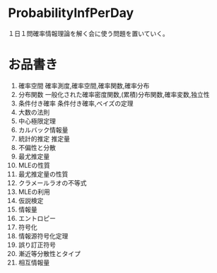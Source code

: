 # ProbabilityInfPerDay
１日１問確率情報理論を解く会に使う問題を置いていく。

# お品書き
1. 確率空間
確率測度,確率空間,確率関数,確率分布  
2. 分布関数
一般化された確率密度関数,(累積)分布関数,確率変数,独立性  
3. 条件付き確率
条件付き確率,ベイズの定理  
4. 大数の法則
5. 中心極限定理
6. カルバック情報量
7. 統計的推定
推定量  
8. 不偏性と分散
9. 最尤推定量
10. MLEの性質
11. 最尤推定量の性質
12. クラメールラオの不等式
13. MLEの利用
14. 仮説検定
15. 情報量
16. エントロピー
17. 符号化
18. 情報源符号化定理
19. 誤り訂正符号
20. 漸近等分散性とタイプ
21. 相互情報量